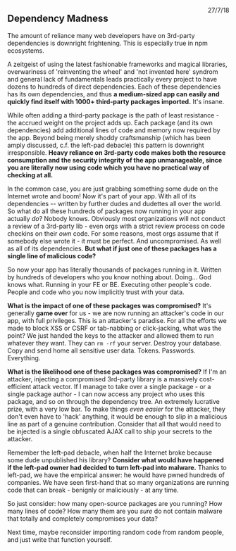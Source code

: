 <!-- {"created_at": "2018-07-27"} -->
<span style='float: right'> 27/7/18 </span>
## Dependency Madness

The amount of reliance many web developers have on 3rd-party dependencies is downright frightening. This is especially true in npm ecosystems.

A zeitgeist of using the latest fashionable frameworks and magical libraries, overwariness of 'reinventing the wheel' and 'not invented here' syndrom and general lack of fundamentals leads practically every project to have dozens to hundreds of direct dependencies. Each of these dependencies has its own dependencies, and thus **a medium-sized app can easily and quickly find itself with 1000+ third-party packages imported.** It's insane. 

While often adding a third-party package is the path of least resistance - the accrued weight on the project adds up. Each package (and its own dependencies) add additional lines of code and memory now required by the app. Beyond being merely shoddy craftsmanship (which has been amply discussed, c.f. the left-pad debacle) this pattern is downright irresponsible. **Heavy reliance on 3rd-party code makes both the resource consumption and the security integrity of the app unmanageable, since you are literally now using code which you have no practical way of checking at all.**

In the common case, you are just grabbing something some dude on the Internet wrote and boom! Now it's part of your app. With all of its dependencies -- written by further dudes and dudettes all over the world. So what do all these hundreds of packages now running in your app actually _do_? Nobody knows. Obviously most organizations will not conduct a review of a 3rd-party lib - even orgs with a strict review process on code checkins on their _own_ code. For some reasons, most orgs assume that if somebody else wrote it - it must be perfect. And uncompromised. As well as all of its dependencies. **But what if just one of these packages has a single line of malicious code?**

So now your app has literally thousands of packages running in it. Written by hundreds of developers who you know nothing about. Doing... God knows what. Running in your FE or BE. Executing other people's code. People and code who you now implicitly trust with your data. 

**What is the impact of one of these packages was compromised?** It's generally **game over** for us - we are now running an attacker's code in our app, with full privileges. This is an attacker's paradise. For all the efforts we made to block XSS or CSRF or tab-nabbing or click-jacking, what was the point? We just handed the keys to the attacker and allowed them to run whatever they want. They can `rm -rf` your server. Destroy your database. Copy and send home all sensitive user data. Tokens. Passwords. Everything. 

**What is the likelihood one of these packages was compromised?** If I'm an attacker, injecting a compromised 3rd-party library is a massively cost-efficient attack vector. If I manage to take over a single package - or a single package author - I can now access any project who uses this package, and so on through the dependency tree. An extremely lucrative prize, with a very low bar. To make things _even easier_ for the attacker, they don't even have to 'hack' anything, it would be enough to slip in a malicious line as part of a genuine contribution. Consider that all that would need to be injected is a single obfuscated AJAX call to ship your secrets to the attacker. 

Remember the left-pad debacle, when half the Internet broke because some dude unpublished his library? **Consider what would have happened if the left-pad owner had decided to turn left-pad into malware.** Thanks to left-pad, we have the empirical answer: he would have pwned hundreds of companies. We have seen first-hand that so many organizations are running code that can break - benignly or maliciously - at any time. 

So just consider: how many open-source packages are you running? How many lines of code? How many them are you _sure_ do not contain malware that totally and completely compromises your data?

Next time, maybe reconsider importing random code from random people, and just write that function yourself. 

